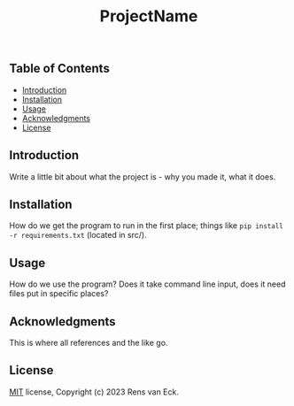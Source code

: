<h1 align = "center"> ProjectName </h1> <br>

## Table of Contents

- [Introduction](#introduction)
- [Installation](#installation)
- [Usage](#usage)
- [Acknowledgments](#acknowledgments)
- [License](#license)

## Introduction

Write a little bit about what the project is - why you made it, what it does.

## Installation

How do we get the program to run in the first place; things like `pip install -r requirements.txt` (located in src/).

## Usage

How do we use the program? Does it take command line input, does it need files put in specific places?

## Acknowledgments

This is where all references and the like go.

## License

[MIT](https://choosealicense.com/licenses/mit/) license, Copyright (c) 2023 Rens van Eck.